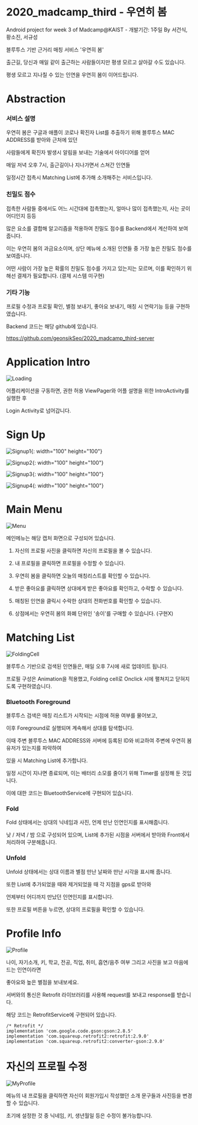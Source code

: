 # 2020_madcamp_third - 우연히 봄
Android project for week 3 of Madcamp@KAIST - 개발기간: 1주일
By 서건식, 황소진, 서규성

블루투스 기반 근거리 매칭 서비스 '우연히 봄'

출근길, 당신과 매일 같이 출근하는 사람들이지만 평생 모르고 살아갈 수도 있습니다.

평생 모르고 지나칠 수 있는 인연을 우연히 봄이 이어드립니다.


# Abstraction

### 서비스 설명

우연히 봄은 구글과 애플이 코로나 확진자 List를 추출하기 위해 블루투스 MAC ADDRESS를 받아와 근처에 있던

사람들에게 확진자 발생시 알림을 보내는 기술에서 아이디어를 얻어

매일 저녁 오후 7시, 출근길이나 지나가면서 스쳐간 인연들

일정시간 접촉시 Matching List에 추가해 소개해주는 서비스입니다.



### 친밀도 점수

접촉한 사람들 중에서도 어느 시간대에 접촉했는지, 얼마나 많이 접촉했는지, 사는 곳이 어디인지 등등

많은 요소를 결합해 알고리즘을 적용하여 친밀도 점수를 Backend에서 계산하여 보여줍니다.

이는 우연히 봄의 과금요소이며, 상단 메뉴에 소개된 인연들 중 가장 높은 친밀도 점수를 보여줍니다.

어떤 사람이 가장 높은 확률의 친밀도 점수를 가지고 있는지는 모르며, 이를 확인하기 위해선 결제가 필요합니다. (결제 시스템 미구현)



### 기타 기능

프로필 수정과 프로필 확인, 별점 보내기, 좋아요 보내기, 매칭 시 연락기능 등을 구현하였습니다.

Backend 코드는 해당 github에 있습니다. 

https://github.com/geonsikSeo/2020_madcamp_third-server


# Application Intro

![Loading](https://github.com/geonsikSeo/2020_madcamp_third/blob/master/imageformd/1.gif)

어플리케이션을 구동하면, 권한 허용 ViewPager와 어플 설명을 위한 IntroActivity를 실행한 후

Login Activity로 넘어갑니다.

# Sign Up

![Signup1](https://github.com/geonsikSeo/2020_madcamp_third/blob/master/imageformd/6.jpg){: width="100" height="100"}


![Signup2](https://github.com/geonsikSeo/2020_madcamp_third/blob/master/imageformd/7.jpg){: width="100" height="100"}


![Signup3](https://github.com/geonsikSeo/2020_madcamp_third/blob/master/imageformd/8.jpg){: width="100" height="100"}


![Signup4](https://github.com/geonsikSeo/2020_madcamp_third/blob/master/imageformd/9.jpg){: width="100" height="100"}

# Main Menu

![Menu](https://github.com/geonsikSeo/2020_madcamp_third/blob/master/imageformd/5.png)

메인메뉴는 해당 캡처 화면으로 구성되어 있습니다.

1. 자신의 프로필 사진을 클릭하면 자신의 프로필을 볼 수 있습니다.

2. 내 프로필을 클릭하면 프로필을 수정할 수 있습니다.

3. 우연히 봄을 클릭하면 오늘의 매칭리스트를 확인할 수 있습니다.

4. 받은 좋아요를 클릭하면 상대에게 받은 좋아요를 확인하고, 수락할 수 있습니다.

5. 매칭된 인연을 클릭시 수락한 상대의 전화번호를 확인할 수 있습니다.

6. 상점에서는 우연히 봄의 화폐 단위인 '송이'를 구매할 수 있습니다. (구현X)


# Matching List

![FoldingCell](https://github.com/geonsikSeo/2020_madcamp_third/blob/master/imageformd/2.gif)

블루투스 기반으로 검색된 인연들은, 매일 오후 7시에 새로 업데이트 됩니다.

프로필 구성은 Animation을 적용했고, Folding cell로 Onclick 시에 펼쳐지고 닫혀지도록 구현하였습니다.


### Bluetooth Foreground

블루투스 검색은 매칭 리스트가 시작되는 시점에 허용 여부를 물어보고,

이후 Foreground로 실행되며 계속해서 상대를 탐색합니다.

이때 주변 블루투스 MAC ADDRESS와 서버에 등록된 ID와 비교하여 주변에 우연히 봄 유저가 있는지를 파악하여

있을 시 Matching List에 추가합니다.

일정 시간이 지나면 종료되며, 이는 배터리 소모를 줄이기 위해 Timer를 설정해 둔 것입니다.

이에 대한 코드는 BluetoothService에 구현되어 있습니다.


### Fold

Fold 상태에서는 상대의 닉네임과 사진, 언제 만난 인연인지를 표시해줍니다.

낮 / 저녁 / 밤 으로 구성되어 있으며, List에 추가된 시점을 서버에서 받아와 Front에서 처리하여 구분해줍니다.

### Unfold

Unfold 상태에서는 상대 이름과 별점 만난 날짜와 만난 시각을 표시해 줍니다.

또한 List에 추가되었을 때와 제거되었을 때 각 지점을 gps로 받아와

언제부터 어디까지 만났던 인연인지를 표시합니다.

또한 프로필 버튼을 누르면, 상대의 프로필을 확인할 수 있습니다.

# Profile Info

![Profile](https://github.com/geonsikSeo/2020_madcamp_third/blob/master/imageformd/3.gif)


나이, 자기소개, 키, 학교, 전공, 직업, 취미, 흡연/음주 여부 그리고 사진을 보고 마음에 드는 인연이라면

좋아요와 높은 별점을 보내보세요.

서버와의 통신은 Retrofit 라이브러리를 사용해 request를 보내고 response를 받습니다.

해당 코드는 RetrofitService에 구현되어 있습니다.

    /* Retrofit */
    implementation 'com.google.code.gson:gson:2.8.5'
    implementation 'com.squareup.retrofit2:retrofit:2.9.0'
    implementation 'com.squareup.retrofit2:converter-gson:2.9.0'


# 자신의 프로필 수정

![MyProfile](https://github.com/geonsikSeo/2020_madcamp_third/blob/master/imageformd/4.gif)

메뉴의 내 프로필을 클릭하면 자신이 회원가입시 작성했던 소개 문구들과 사진등을 변경할 수 있습니다.

초기에 설정한 것 중 닉네임, 키, 생년월일 등은 수정이 불가능합니다.

